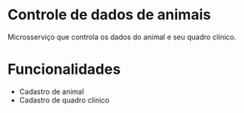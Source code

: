 # Controle de dados de animais

Microsserviço que controla os dados do animal e seu quadro clínico.

# Funcionalidades

- Cadastro de animal
- Cadastro de quadro clínico